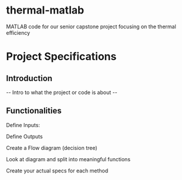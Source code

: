 # thermal-matlab
MATLAB code for our senior capstone project focusing on the thermal efficiency

# Project Specifications

## Introduction
-- Intro to what the project or code is about --

## Functionalities
Define Inputs:

Define Outputs

Create a Flow diagram (decision tree)

Look at diagram and split into meaningful functions

Create your actual specs for each method

